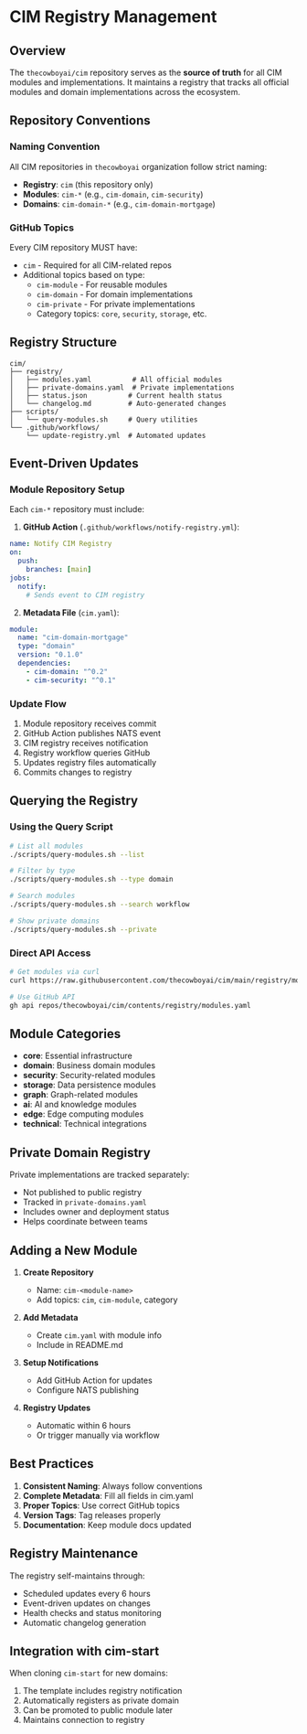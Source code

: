 # CIM Registry Management

## Overview

The `thecowboyai/cim` repository serves as the **source of truth** for all CIM modules and implementations. It maintains a registry that tracks all official modules and domain implementations across the ecosystem.

## Repository Conventions

### Naming Convention
All CIM repositories in `thecowboyai` organization follow strict naming:
- **Registry**: `cim` (this repository only)
- **Modules**: `cim-*` (e.g., `cim-domain`, `cim-security`)
- **Domains**: `cim-domain-*` (e.g., `cim-domain-mortgage`)

### GitHub Topics
Every CIM repository MUST have:
- `cim` - Required for all CIM-related repos
- Additional topics based on type:
  - `cim-module` - For reusable modules
  - `cim-domain` - For domain implementations
  - `cim-private` - For private implementations
  - Category topics: `core`, `security`, `storage`, etc.

## Registry Structure

```
cim/
├── registry/
│   ├── modules.yaml          # All official modules
│   ├── private-domains.yaml  # Private implementations
│   ├── status.json          # Current health status
│   └── changelog.md         # Auto-generated changes
├── scripts/
│   └── query-modules.sh     # Query utilities
└── .github/workflows/
    └── update-registry.yml  # Automated updates
```

## Event-Driven Updates

### Module Repository Setup
Each `cim-*` repository must include:

1. **GitHub Action** (`.github/workflows/notify-registry.yml`):
```yaml
name: Notify CIM Registry
on:
  push:
    branches: [main]
jobs:
  notify:
    # Sends event to CIM registry
```

2. **Metadata File** (`cim.yaml`):
```yaml
module:
  name: "cim-domain-mortgage"
  type: "domain"
  version: "0.1.0"
  dependencies:
    - cim-domain: "^0.2"
    - cim-security: "^0.1"
```

### Update Flow
1. Module repository receives commit
2. GitHub Action publishes NATS event
3. CIM registry receives notification
4. Registry workflow queries GitHub
5. Updates registry files automatically
6. Commits changes to registry

## Querying the Registry

### Using the Query Script
```bash
# List all modules
./scripts/query-modules.sh --list

# Filter by type
./scripts/query-modules.sh --type domain

# Search modules
./scripts/query-modules.sh --search workflow

# Show private domains
./scripts/query-modules.sh --private
```

### Direct API Access
```bash
# Get modules via curl
curl https://raw.githubusercontent.com/thecowboyai/cim/main/registry/modules.yaml

# Use GitHub API
gh api repos/thecowboyai/cim/contents/registry/modules.yaml
```

## Module Categories

- **core**: Essential infrastructure
- **domain**: Business domain modules
- **security**: Security-related modules
- **storage**: Data persistence modules
- **graph**: Graph-related modules
- **ai**: AI and knowledge modules
- **edge**: Edge computing modules
- **technical**: Technical integrations

## Private Domain Registry

Private implementations are tracked separately:
- Not published to public registry
- Tracked in `private-domains.yaml`
- Includes owner and deployment status
- Helps coordinate between teams

## Adding a New Module

1. **Create Repository**
   - Name: `cim-<module-name>`
   - Add topics: `cim`, `cim-module`, category
   
2. **Add Metadata**
   - Create `cim.yaml` with module info
   - Include in README.md
   
3. **Setup Notifications**
   - Add GitHub Action for updates
   - Configure NATS publishing
   
4. **Registry Updates**
   - Automatic within 6 hours
   - Or trigger manually via workflow

## Best Practices

1. **Consistent Naming**: Always follow conventions
2. **Complete Metadata**: Fill all fields in cim.yaml
3. **Proper Topics**: Use correct GitHub topics
4. **Version Tags**: Tag releases properly
5. **Documentation**: Keep module docs updated

## Registry Maintenance

The registry self-maintains through:
- Scheduled updates every 6 hours
- Event-driven updates on changes
- Health checks and status monitoring
- Automatic changelog generation

## Integration with cim-start

When cloning `cim-start` for new domains:
1. The template includes registry notification
2. Automatically registers as private domain
3. Can be promoted to public module later
4. Maintains connection to registry